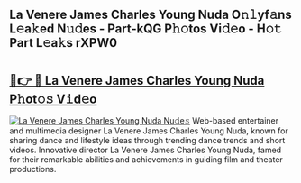 ## La Venere James Charles Young Nuda O𝚗𝚕yf𝚊ns L𝚎a𝚔ed N𝚞𝚍es - Part-kQG P𝚑𝚘tos Vi𝚍𝚎o - H𝚘𝚝 Part L𝚎a𝚔s rXPW0

# <h2><a href="http://kfczlp.oniu.top/?m=La+Venere+James+Charles+Young+Nuda">🔗👉 🔴 La Venere James Charles Young Nuda P𝚑ot𝚘𝚜 V𝚒d𝚎o</a></h2>

[![La Venere James Charles Young Nuda Nu𝚍e𝚜](https://i.imgur.com/0qMVB7G.gif)](http://kfczlp.oniu.top/?m=La+Venere+James+Charles+Young+Nuda)
Web-based entertainer and multimedia designer La Venere James Charles Young Nuda, known for sharing dance and lifestyle ideas through trending dance trends and short videos. Innovative director La Venere James Charles Young Nuda, famed for their remarkable abilities and achievements in guiding film and theater productions.  

